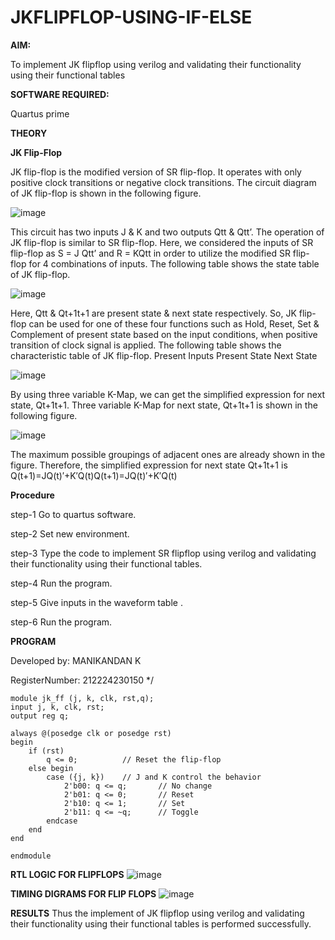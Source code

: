 # JKFLIPFLOP-USING-IF-ELSE

**AIM:** 

To implement  JK flipflop using verilog and validating their functionality using their functional tables

**SOFTWARE REQUIRED:**

Quartus prime

**THEORY**

**JK Flip-Flop**

JK flip-flop is the modified version of SR flip-flop. It operates with only positive clock transitions or negative clock transitions. The circuit diagram of JK flip-flop is shown in the following figure.

![image](https://github.com/naavaneetha/JKFLIPFLOP-USING-IF-ELSE/assets/154305477/a649c30b-232b-4558-b188-fd6c09845180)


This circuit has two inputs J & K and two outputs Qtt & Qtt’. The operation of JK flip-flop is similar to SR flip-flop. Here, we considered the inputs of SR flip-flop as S = J Qtt’ and R = KQtt in order to utilize the modified SR flip-flop for 4 combinations of inputs. The following table shows the state table of JK flip-flop.

![image](https://github.com/naavaneetha/JKFLIPFLOP-USING-IF-ELSE/assets/154305477/c4360742-e8a8-4937-b089-c46c0433f9a3)

 
Here, Qtt & Qt+1t+1 are present state & next state respectively. So, JK flip-flop can be used for one of these four functions such as Hold, Reset, Set & Complement of present state based on the input conditions, when positive transition of clock signal is applied. The following table shows the characteristic table of JK flip-flop. Present Inputs Present State Next State
 
![image](https://github.com/naavaneetha/JKFLIPFLOP-USING-IF-ELSE/assets/154305477/6c275261-a6d5-4c37-a3a7-1e88ca11c4cd)

By using three variable K-Map, we can get the simplified expression for next state, Qt+1t+1. Three variable K-Map for next state, Qt+1t+1 is shown in the following figure.
 
![image](https://github.com/naavaneetha/JKFLIPFLOP-USING-IF-ELSE/assets/154305477/5174f41b-0ce0-4329-a372-6d1943ea6673)

The maximum possible groupings of adjacent ones are already shown in the figure. Therefore, the simplified expression for next state Qt+1t+1 is Q(t+1)=JQ(t)′+K′Q(t)Q(t+1)=JQ(t)′+K′Q(t)

**Procedure**

step-1 Go to quartus software.

step-2 Set new environment.

step-3 Type the code to implement SR flipflop using verilog and validating their functionality using their functional tables.

step-4 Run the program.

step-5 Give inputs in the waveform table .

step-6 Run the program.

**PROGRAM** 

Developed by: MANIKANDAN K 

RegisterNumber: 212224230150
*/
~~~
module jk_ff (j, k, clk, rst,q);
input j, k, clk, rst;
output reg q;

always @(posedge clk or posedge rst) 
begin
    if (rst) 
        q <= 0;          // Reset the flip-flop
    else begin
        case ({j, k})    // J and K control the behavior
            2'b00: q <= q;       // No change
            2'b01: q <= 0;       // Reset
            2'b10: q <= 1;       // Set
            2'b11: q <= ~q;      // Toggle
        endcase
    end
end

endmodule
~~~
**RTL LOGIC FOR FLIPFLOPS**
![image](https://github.com/user-attachments/assets/72b95da4-07cf-4052-82ab-f4b9d7a7c897)


**TIMING DIGRAMS FOR FLIP FLOPS**
![image](https://github.com/user-attachments/assets/5535e5d9-bdf4-4591-b53a-0bd395747100)

**RESULTS**
Thus the  implement of JK flipflop using verilog and validating their functionality using their functional tables is performed successfully.
